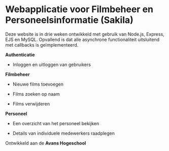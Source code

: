 # Webapplicatie voor Filmbeheer en Personeelsinformatie (Sakila)

Deze website is in drie weken ontwikkeld met gebruik van Node.js, Express, EJS en MySQL. Opvallend is dat alle asynchrone functionaliteit uitsluitend met callbacks is geïmplementeerd.

**Authenticatie**

- Inloggen en uitloggen van gebruikers

**Filmbeheer**

- Nieuwe films toevoegen

- Films zoeken op naam

- Films verwijderen

**Personeel**

- Een overzicht van het personeel bekijken

- Details van individuele medewerkers raadplegen

Ontwikkeld aan de **Avans Hogeschool**
